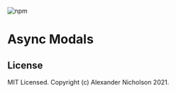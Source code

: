 ![npm](https://img.shields.io/npm/v/async-modals)
# Async Modals

## License

MIT Licensed. Copyright (c) Alexander Nicholson 2021.
